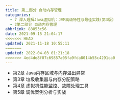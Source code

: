 ```yaml
---
title: 第二部分 自动内存管理
categories: 
  - 7 深入理解Java虛拟机：JVM高级特性与最佳实践(第3版)
  - 2第二部分 自动内存管理
abbrlink: 88853c56
date: 2021-09-15 21:04:17
<<<<<<< HEAD
updated: 2021-11-18 10:55:11
=======
updated: 2022-04-03 01:21:18
>>>>>>> 4ed4de8f07c69857a05fa9fda8014b55c4291ca0
---
```

- 第2章 Java内存区域与内存溢出异常
- 第3章 垃圾收集器与内存分配策略
- 第4章 虚拟机性能监控、故障处理工具
- 第5章 调优案例分析与实战
